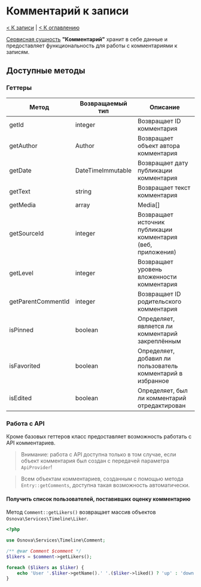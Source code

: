 # Комментарий к записи

[< К записи](entry.md) | [< К оглавлению](readme.md)

[Сервисная сущность](entities.md) **"Комментарий"** хранит в себе данные и 
предоставляет функциональность для работы с комментариями к записям.

## Доступные методы

### Геттеры

| Метод              | Возвращаемый тип  | Описание                                                     |
|--------------------|-------------------|--------------------------------------------------------------|
| getId              | integer           | Возвращает ID комментария                                    |
| getAuthor          | Author            | Возвращает объект автора комментария                         |
| getDate            | DateTimeImmutable | Возвращает дату публикации комментария                       |
| getText            | string            | Возвращает текст комментария                                 |
| getMedia           | array|Media[]     | Возвращает массив [медиа-элементов](media) комментария       |
| getSourceId        | integer           | Возвращает источник публикации комментария (веб, приложения) |
| getLevel           | integer           | Возвращает уровень вложенности комментария                   |
| getParentCommentId | integer           | Возвращает ID родительского комментария                      |
| isPinned           | boolean           | Определяет, является ли комментарий закреплённым             |
| isFavorited        | boolean           | Определяет, добавил ли пользователь комментарий в избранное  |
| isEdited           | boolean           | Определяет, был ли комментарий отредактирован                |

### Работа с API

Кроме базовых геттеров класс предоставляет возможность работать с API комментариев.

> Внимание: работа с API доступна только в том случае, если объект комментария
> был создан с передачей параметра `ApiProvider`!

> Всем объектам комментариев, созданным с помощью метода `Entry::getComments`,
> доступна такая возможность автоматически.

#### Получить список пользователей, поставивших оценку комментарию

Метод `Comment::getLikers()` возвращает массив объектов `Osnova\Services\Timeline\Liker`.

```php
<?php

use Osnova\Services\Timeline\Comment;

/** @var Comment $comment */
$likers = $comment->getLikers();

foreach ($likers as $liker) {
    echo 'User '.$liker->getName().' '.($liker->liked() ? 'up' : 'down').'voted'."\n";
}
```
